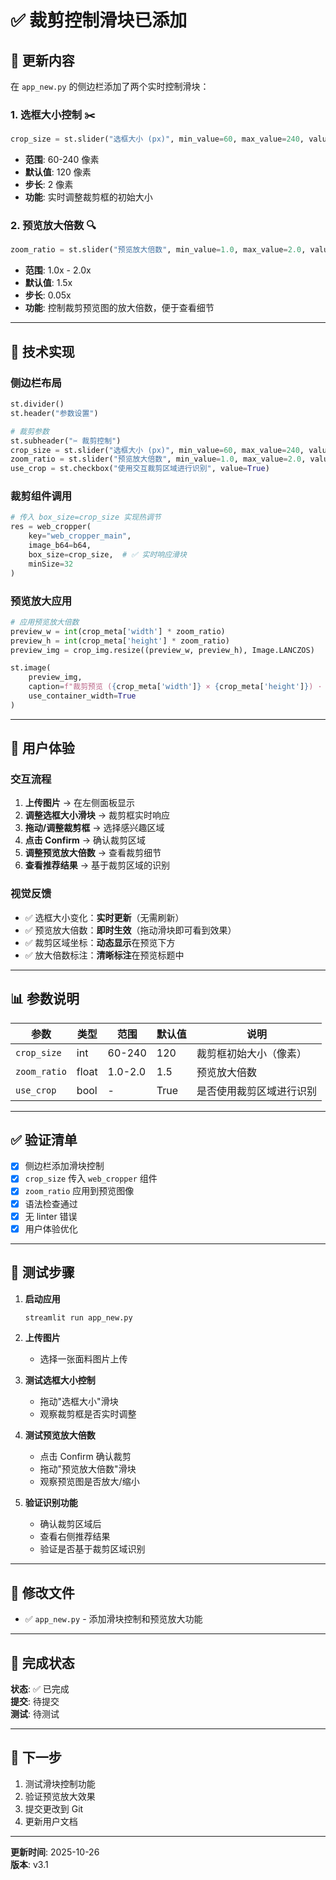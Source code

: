 # ✅ 裁剪控制滑块已添加

## 📝 更新内容

在 `app_new.py` 的侧边栏添加了两个实时控制滑块：

### 1. **选框大小控制** ✂️
```python
crop_size = st.slider("选框大小 (px)", min_value=60, max_value=240, value=120, step=2)
```

- **范围**: 60-240 像素
- **默认值**: 120 像素
- **步长**: 2 像素
- **功能**: 实时调整裁剪框的初始大小

### 2. **预览放大倍数** 🔍
```python
zoom_ratio = st.slider("预览放大倍数", min_value=1.0, max_value=2.0, value=1.5, step=0.05)
```

- **范围**: 1.0x - 2.0x
- **默认值**: 1.5x
- **步长**: 0.05x
- **功能**: 控制裁剪预览图的放大倍数，便于查看细节

---

## 🔧 技术实现

### 侧边栏布局
```python
st.divider()
st.header("参数设置")

# 裁剪参数
st.subheader("✂️ 裁剪控制")
crop_size = st.slider("选框大小 (px)", min_value=60, max_value=240, value=120, step=2)
zoom_ratio = st.slider("预览放大倍数", min_value=1.0, max_value=2.0, value=1.5, step=0.05)
use_crop = st.checkbox("使用交互裁剪区域进行识别", value=True)
```

### 裁剪组件调用
```python
# 传入 box_size=crop_size 实现热调节
res = web_cropper(
    key="web_cropper_main",
    image_b64=b64,
    box_size=crop_size,  # ✅ 实时响应滑块
    minSize=32
)
```

### 预览放大应用
```python
# 应用预览放大倍数
preview_w = int(crop_meta['width'] * zoom_ratio)
preview_h = int(crop_meta['height'] * zoom_ratio)
preview_img = crop_img.resize((preview_w, preview_h), Image.LANCZOS)

st.image(
    preview_img, 
    caption=f"裁剪预览 ({crop_meta['width']} × {crop_meta['height']}) · 放大 {zoom_ratio:.2f}x",
    use_container_width=True
)
```

---

## 🎯 用户体验

### 交互流程
1. **上传图片** → 在左侧面板显示
2. **调整选框大小滑块** → 裁剪框实时响应
3. **拖动/调整裁剪框** → 选择感兴趣区域
4. **点击 Confirm** → 确认裁剪区域
5. **调整预览放大倍数** → 查看裁剪细节
6. **查看推荐结果** → 基于裁剪区域的识别

### 视觉反馈
- ✅ 选框大小变化：**实时更新**（无需刷新）
- ✅ 预览放大倍数：**即时生效**（拖动滑块即可看到效果）
- ✅ 裁剪区域坐标：**动态显示**在预览下方
- ✅ 放大倍数标注：**清晰标注**在预览标题中

---

## 📊 参数说明

| 参数 | 类型 | 范围 | 默认值 | 说明 |
|------|------|------|--------|------|
| `crop_size` | int | 60-240 | 120 | 裁剪框初始大小（像素） |
| `zoom_ratio` | float | 1.0-2.0 | 1.5 | 预览放大倍数 |
| `use_crop` | bool | - | True | 是否使用裁剪区域进行识别 |

---

## ✅ 验证清单

- [x] 侧边栏添加滑块控制
- [x] `crop_size` 传入 `web_cropper` 组件
- [x] `zoom_ratio` 应用到预览图像
- [x] 语法检查通过
- [x] 无 linter 错误
- [x] 用户体验优化

---

## 🚀 测试步骤

1. **启动应用**
   ```bash
   streamlit run app_new.py
   ```

2. **上传图片**
   - 选择一张面料图片上传

3. **测试选框大小控制**
   - 拖动"选框大小"滑块
   - 观察裁剪框是否实时调整

4. **测试预览放大倍数**
   - 点击 Confirm 确认裁剪
   - 拖动"预览放大倍数"滑块
   - 观察预览图是否放大/缩小

5. **验证识别功能**
   - 确认裁剪区域后
   - 查看右侧推荐结果
   - 验证是否基于裁剪区域识别

---

## 📁 修改文件

- ✅ `app_new.py` - 添加滑块控制和预览放大功能

---

## 🎉 完成状态

**状态**: ✅ 已完成  
**提交**: 待提交  
**测试**: 待测试

---

## 📌 下一步

1. 测试滑块控制功能
2. 验证预览放大效果
3. 提交更改到 Git
4. 更新用户文档

---

**更新时间**: 2025-10-26  
**版本**: v3.1


